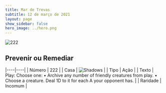 ```yaml
---
title: Mar de Trevas
subtitle: 12 de março de 2021
layout: page
show_sidebar: false
hero_image: ../hero.png
---
```


![222](https://cdn.keyforgegame.com/media/card_front/pt/496_222_3GX78PQ9GHFG_pt.png)

## Prevenir ou Remediar

|----|----|
| Número | 222 |
| Casa | ![Shadows](https://archonarcana.com/images/thumb/e/ee/Shadows.png/22px-Shadows.png "Sombras") |
| Tipo | Ação |
| Texto | Play: Choose one:  • Archive any number of friendly creatures from play.  • Choose a creature. Deal 1D to it for each A your opponent has. |
| Raridade | Incomum |
